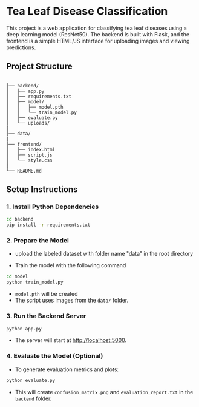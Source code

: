 # Tea Leaf Disease Classification

This project is a web application for classifying tea leaf diseases using a deep learning model (ResNet50). The backend is built with Flask, and the frontend is a simple HTML/JS interface for uploading images and viewing predictions.



## Project Structure

```

├── backend/
│   ├── app.py                
│   ├── requirements.txt      
│   ├── model/
│   │   ├── model.pth         
│   │   └── train_model.py    
│   ├── evaluate.py           
│   └── uploads/             
|
├── data/
|
├── frontend/
│   ├── index.html            
│   ├── script.js             
│   └── style.css   
|          
└── README.md                 
```

## Setup Instructions

### 1. Install Python Dependencies
```bash
cd backend
pip install -r requirements.txt
```

### 2. Prepare the Model
- upload the labeled dataset with folder name "data" in the root directory

- Train the model with the following command

```bash
cd model
python train_model.py
```
- `model.pth` will be created
- The script uses images from the `data/` folder.

### 3. Run the Backend Server
```bash
python app.py
```
- The server will start at [http://localhost:5000](http://localhost:5000).


### 4. Evaluate the Model (Optional)
- To generate evaluation metrics and plots:
```bash
python evaluate.py
```
- This will create `confusion_matrix.png` and `evaluation_report.txt` in the `backend` folder.

